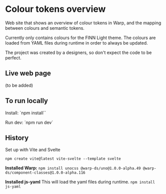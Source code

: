 # Colour tokens overview

Web site that shows an overview of colour tokens in Warp, and the mapping between colours and semantic tokens. 

Currently only contains colours for the FINN Light theme. The colours are loaded from YAML files during runtime in order to always be updated.

The project was created by a designers, so don't expect the code to be perfect. 

## Live web page
(to be added)


## To run locally
Install:
`npm install``

Run dev:
´npm run dev`

## History
Set up with Vite and Svelte

`npm create vite@latest vite-svelte --template svelte`

**Installed Warp:**
`npm install unocss @warp-ds/uno@1.0.0-alpha.49 @warp-ds/component-classes@1.0.0-alpha.116`

**Installed js-yaml**
This will load the yaml files during runtime.
`npm install js-yaml`


